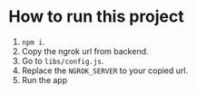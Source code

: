 # How to run this project

1. `npm i`.
2. Copy the ngrok url from backend.
3. Go to `libs/config.js`.
4. Replace the `NGROK_SERVER` to your copied url.
5. Run the app
